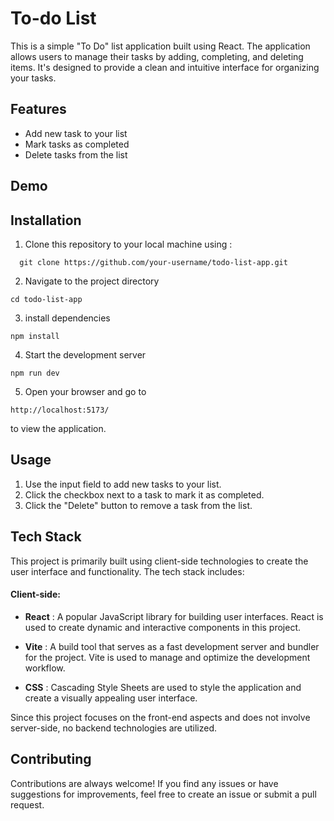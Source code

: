 
# To-do List

This is a simple "To Do" list application built using React. The application allows users to manage their tasks by adding, completing, and deleting items. It's designed to provide a clean and intuitive interface for organizing your tasks.




## Features

- Add new task to your list
- Mark tasks as completed
- Delete tasks from the list


## Demo




## Installation

1. Clone this repository to your local machine using :

```
  git clone https://github.com/your-username/todo-list-app.git
```

2. Navigate to the project directory 

```
cd todo-list-app
```
3. install dependencies
```
npm install
```
4. Start the development server
```
npm run dev
```
5. Open your browser and go to 

```
http://localhost:5173/
```
to view the application.



    
## Usage

1. Use the input field to add new tasks to your list.
2. Click the checkbox next to a task to mark it as completed.
3. Click the "Delete" button to remove a task from the list.


## Tech Stack

This project is primarily built using client-side technologies to create the user interface and functionality. The tech stack includes:

#### Client-side:
- **React** : A popular JavaScript library for building user interfaces. React is used to create dynamic and interactive components in this project.

- **Vite** : A build tool that serves as a fast development server and bundler for the project. Vite is used to manage and optimize the development workflow.

- **CSS** : Cascading Style Sheets are used to style the application and create a visually appealing user interface.

Since this project focuses on the front-end aspects and does not involve server-side, no backend technologies are utilized.


## Contributing

Contributions are always welcome!
If you find any issues or have suggestions for improvements, feel free to create an issue or submit a pull request.



